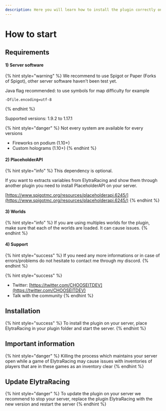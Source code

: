 ```yaml
---
description: Here you will learn how to install the plugin correctly on your server
---
```


# How to start

## Requirements

#### 1\) Server software

{% hint style="warning" %}
We recommend to use Spigot or Paper \(Forks of Spigot\), other server software haven't been test yet.

Java flag recommended:  to use symbols for map difficulty for example

```text
-Dfile.encoding=utf-8
```
{% endhint %}

Supported versions: 1.9.2 to 1.17.1

{% hint style="danger" %}
Not every system are available for every versions

* Fireworks on podium \(1.10+\)
* Custom holograms \(1.10+\)
{% endhint %}

#### 2\) PlaceholderAPI

{% hint style="info" %}
This dependency is optional.

If you want to extracts variables from ElytraRacing and show them through another plugin you need to install PlaceholderAPI on your server.

[https://www.spigotmc.org/resources/placeholderapi.6245/](https://www.spigotmc.org/resources/placeholderapi.6245/)
{% endhint %}

#### 3\) Worlds

{% hint style="info" %}
If you are using multiples worlds for the plugin, make sure that each of the worlds are loaded. It can cause issues.
{% endhint %}

#### 4\) Support

{% hint style="success" %}
If you need any more informations or in case of errors/problems do not hesitate to contact me through my discord.
{% endhint %}

{% hint style="success" %}
* Twitter: [https://twitter.com/CHOOSEITDEV](https://twitter.com/CHOOSEITDEV)
* Talk with the community
{% endhint %}

## Installation

{% hint style="success" %}
To install the plugin on your server, place ElytraRacing in your plugin folder and start the server.
{% endhint %}

## Important information

{% hint style="danger" %}
Killing the process which maintains your server open while a game of ElytraRacing may cause issues with inventories of players that are in these games as an inventory clear
{% endhint %}

## Update ElytraRacing

{% hint style="danger" %}
To update the plugin on your server we recommend to stop your server, replace the plugin ElytraRacing with the new version and restart the server
{% endhint %}





